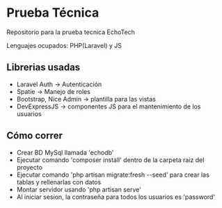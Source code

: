 # Prueba Técnica
Repositorio para la prueba tecnica EchoTech

Lenguajes ocupados: PHP(Laravel) y JS

##  Librerias usadas
- Laravel Auth -> Autenticación
- Spatie -> Manejo de roles
- Bootstrap, Nice Admin -> plantilla para las vistas
- DevExpressJS -> componentes JS para el mantenimiento de los usuarios

##  Cómo correr
- Crear BD MySql llamada 'echodb'
- Ejecutar comando 'composer install' dentro de la carpeta raiz del proyecto
- Ejecutar comando 'php artisan migrate:fresh --seed' para crear las tablas y rellenarlas con datos
- Montar servidor usando 'php artisan serve'
- Al iniciar sesion, la contraseña para todos los usuarios es 'password'
